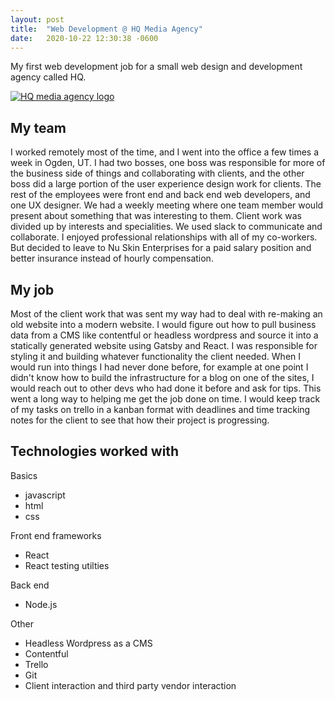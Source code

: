 ```yaml
---
layout: post
title:  "Web Development @ HQ Media Agency"
date:   2020-10-22 12:30:38 -0600
---
```


My first web development job for a small web design and development agency called HQ.

<a href="https://builtbyhq.com/" target="_blank" rel="nofollow">
  <img src="{{site.baseurl}}/assets/hq.jpeg" alt="HQ media agency logo">
</a>

## My team

I worked remotely most of the time, and I went into the office a few times a week in Ogden, UT. I had two bosses, one boss was responsible for more of the business side of things and collaborating with clients, and the other boss did a large portion of the user experience design work for clients. The rest of the employees were front end and back end web developers, and one UX designer. We had a weekly meeting where one team member would present about something that was interesting to them. Client work was divided up by interests and specialities. We used slack to communicate and collaborate. I enjoyed professional relationships with all of my co-workers. But decided to leave to Nu Skin Enterprises for a paid salary position and better insurance instead of hourly compensation. 

## My job

Most of the client work that was sent my way had to deal with re-making an old website into a modern website. I would figure out how to pull business data from a CMS like contentful or headless wordpress and source it into a statically generated website using Gatsby and React. I was responsible for styling it and building whatever functionality the client needed. When I would run into things I had never done before, for example at one point I didn't know how to build the infrastructure for a blog on one of the sites, I would reach out to other devs who had done it before and ask for tips. This went a long way to helping me get the job done on time. I would keep track of my tasks on trello in a kanban format with deadlines and time tracking notes for the client to see that how their project is progressing. 
## Technologies worked with

Basics
- javascript
- html
- css

Front end frameworks
- React
- React testing utilties

Back end
- Node.js 

Other 
- Headless Wordpress as a CMS
- Contentful 
- Trello 
- Git 
- Client interaction and third party vendor interaction
